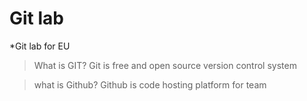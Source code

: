 # Git lab 
*Git lab for EU


>What is GIT?
Git is free and open source version control system

>what is Github?
Github is code hosting platform for team 

